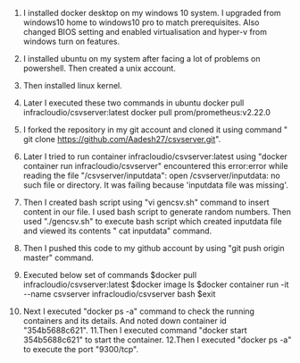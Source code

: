 1. I installed docker desktop on my windows 10 system. I upgraded from windows10 home to windows10 pro to match prerequisites. 
Also changed BIOS setting and enabled virtualisation and hyper-v from windows turn on features.
2. I installed ubuntu on my system after facing a lot of problems on powershell. Then created a unix account.
3. Then installed linux kernel.
4. Later I executed these two commands in ubuntu
docker pull infracloudio/csvserver:latest
docker pull prom/prometheus:v2.22.0
5. I forked the repository in my git account and cloned it using command " git clone https://github.com/Aadesh27/csvserver.git".
6. Later I tried to run container infracloudio/csvserver:latest using "docker container run infracloudio/csvserver"
encountered this 
error:error while reading the file "/csvserver/inputdata": open /csvserver/inputdata: no such file or directory. It was failing because 'inputdata file was missing'.
7. Then I created bash script using "vi gencsv.sh" command to insert content in our file. I used bash script to generate random numbers. 
Then used "./gencsv.sh" to execute bash script which created inputdata file and viewed its contents  " cat inputdata" command.
8. Then I pushed this code to my github account by using "git push origin master" command.
9. Executed below set of commands
$docker pull infracloudio/csvserver:latest
$docker image ls
$docker container run -it --name csvserver infracloudio/csvserver bash
$exit
 
10. Next I executed "docker ps -a" command to check the running containers and its details. And noted down container id "354b5688c621".
11.Then I executed command "docker start 354b5688c621" to start the container. 
12.Then I executed "docker ps -a" to execute the port "9300/tcp". 


